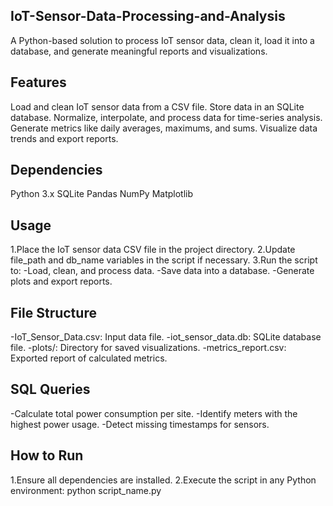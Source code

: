 IoT-Sensor-Data-Processing-and-Analysis
-----------------------------------------------------------------------------
A Python-based solution to process IoT sensor data, clean it, load it into a database, and generate meaningful reports and visualizations.

Features
-----------------------------------------------------------------------------
Load and clean IoT sensor data from a CSV file.
Store data in an SQLite database.
Normalize, interpolate, and process data for time-series analysis.
Generate metrics like daily averages, maximums, and sums.
Visualize data trends and export reports.

Dependencies
------------------------------------------------------------------------------
Python 3.x
SQLite
Pandas
NumPy
Matplotlib

Usage
-------------------------------------------------------------------------------
1.Place the IoT sensor data CSV file in the project directory.
2.Update file_path and db_name variables in the script if necessary.
3.Run the script to:
  -Load, clean, and process data.
  -Save data into a database.
  -Generate plots and export reports.

File Structure
---------------------------------------------------------------------------------
-IoT_Sensor_Data.csv: Input data file.
-iot_sensor_data.db: SQLite database file.
-plots/: Directory for saved visualizations.
-metrics_report.csv: Exported report of calculated metrics.

SQL Queries
---------------------------------------------------------------------------------
-Calculate total power consumption per site.
-Identify meters with the highest power usage.
-Detect missing timestamps for sensors.

How to Run
----------------------------------------------------------------------------------
1.Ensure all dependencies are installed.
2.Execute the script in any Python environment:
    python script_name.py
  
